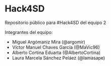# Hack4SD
Repositorio público para #Hack4SD del equipo 2

Integrantes del equipo:
* Miguel Argómaniz Mira (@argomir)
* Víctor Manuel Chaves García (@MaVic96)
* Alberto Cortina Eduarta (@AlbertoCortina)
* Laura Marcela Sánchez Peláez (@lamasape)
